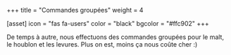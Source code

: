 +++
title = "Commandes groupées"
weight = 4

[asset]
  icon = "fas fa-users"
  color = "black"
  bgcolor = "#ffc902"
+++

De temps à autre, nous effectuons des commandes groupées pour le malt, le houblon et les levures. Plus on est, moins ça nous coûte cher :)
